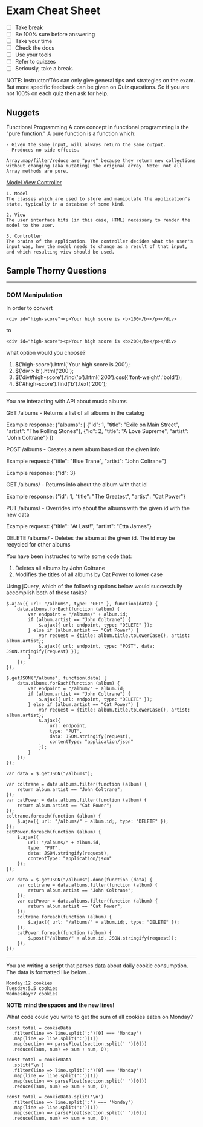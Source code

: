 # Exam Cheat Sheet

- [ ] Take break
- [ ] Be 100% sure before answering
- [ ] Take your time
- [ ] Check the docs
- [ ] Use your tools
- [ ] Refer to quizzes
- [ ] Seriously, take a break.

NOTE: Instructor/TAs can only give general tips and strategies on the exam. But more specific feedback can be given on Quiz questions. So if you are not 100% on each quiz then ask for help.



## Nuggets

Functional Programming
	A core concept in functional programming is the "pure function." A pure function is a function which:
	
	- Given the same input, will always return the same output.
	- Produces no side effects.
	
	Array.map/filter/reduce are "pure" because they return new collections without changing (aka mutating) the original array. Note: not all Array methods are pure.

[Model View Controller](https://blog.codinghorror.com/understanding-model-view-controller/)

```
1. Model
The classes which are used to store and manipulate the application's state, typically in a database of some kind.

2. View
The user interface bits (in this case, HTML) necessary to render the model to the user.

3. Controller
The brains of the application. The controller decides what the user's input was, how the model needs to change as a result of that input, and which resulting view should be used.
```


## Sample Thorny Questions

---

### DOM Manipulation

In order to convert 

	<div id="high-score"><p>Your high score is <b>100</b></p></div>

to

	<div id="high-score"><p>Your high score is <b>200</b></p></div>

what option would you choose?

1. $('high-score').html('Your high score is 200');
2. $('div > b').html('200');
3. $('div#high-score').find('p').html('200').css({'font-weight':'bold'});
4. $('#high-score').find('b').text('200');

---

You are interacting with API about music albums 

GET /albums - Returns a list of all albums in the catalog

Example response:
{"albums": [
    {"id": 1, "title": "Exile on Main Street", "artist": "The Rolling Stones"},
    {"id": 2, "title": "A Love Supreme", "artist": "John Coltrane"}
]}


POST /albums - Creates a new album based on the given info

Example request:
{"title": "Blue Trane", "artist": "John Coltrane"}

Example response:
{"id": 3}


GET /albums/<id> - Returns info about the album with that id

Example response:
{"id": 1, "title": "The Greatest", "artist": "Cat Power"}


PUT /albums/<id> - Overrides info about the albums with the given id with the new data

Example request:
{"title": "At Last!", "artist": "Etta James"}


DELETE /albums/<id> - Deletes the album at the given id. The id may be recycled for other albums


You have been instructed to write some code that:

1. Deletes all albums by John Coltrane
2. Modifies the titles of all albums by Cat Power to lower case 

Using jQuery, which of the following options below would successfully accomplish both of these tasks? 

```
$.ajax({ url: "/albums", type: "GET" }, function(data) {
    data.albums.forEach(function (album) {
        var endpoint = "/albums/" + album.id;
        if (album.artist == "John Coltrane") {
            $.ajax({ url: endpoint, type: "DELETE" });
        } else if (album.artist == "Cat Power") {
            var request = {title: album.title.toLowerCase(), artist: album.artist};
            $.ajax({ url: endpoint, type: "POST", data: JSON.stringify(request) });
        }
    });
}); 
```

```
$.getJSON("/albums", function(data) {
    data.albums.forEach(function (album) {
        var endpoint = "/album/" + album.id;
        if (album.artist == "John Coltrane") {
            $.ajax({ url: endpoint, type: "DELETE" });
        } else if (album.artist == "Cat Power") {
            var request = {title: album.title.toLowerCase(), artist: album.artist};
            $.ajax({
                url: endpoint,
                type: "PUT",
                data: JSON.stringify(request),
                contentType: "application/json"
            });
        }
    });
});
```


```
var data = $.getJSON("/albums");

var coltrane = data.albums.filter(function (album) {
    return album.artist == "John Coltrane";
});
var catPower = data.albums.filter(function (album) {
    return album.artist == "Cat Power";
});
coltrane.foreach(function (album) {
    $.ajax({ url: "/albums/" + album.id;, type: "DELETE" });
});
catPower.foreach(function (album) {
    $.ajax({
        url: "/albums/" + album.id,
        type: "PUT",
        data: JSON.stringify(request),
        contentType: "application/json"
    });
});
```

```
var data = $.getJSON("/albums").done(function (data) {
    var coltrane = data.albums.filter(function (album) {
        return album.artist == "John Coltrane";
    });
    var catPower = data.albums.filter(function (album) {
        return album.artist == "Cat Power";
    });
    coltrane.foreach(function (album) {
        $.ajax({ url: "/albums/" + album.id;, type: "DELETE" });
    });
    catPower.foreach(function (album) {
        $.post("/albums/" + album.id, JSON.stringify(request));
    });
});
```

---

You are writing a script that parses data about daily cookie consumption. The data is formatted like below...

```
Monday:12 cookies
Tuesday:5.5 cookies
Wednesday:7 cookies
```

__NOTE: mind the spaces and the new lines!__

What code could you write to get the sum of all cookies eaten on Monday?

```
const total = cookieData
  .filter(line => line.split(':')[0] === 'Monday')
  .map(line => line.split(':')[1])
  .map(section => parseFloat(section.split(' ')[0]))
  .reduce((sum, num) => sum + num, 0);
```

```
const total = cookieData
  .split('\n')
  .filter(line => line.split(':')[0] === 'Monday')
  .map(line => line.split(':')[1])
  .map(section => parseFloat(section.split(' ')[0]))
  .reduce((sum, num) => sum + num, 0);
```

```
const total = cookieData.split('\n')
  .filter(line => line.split(':') === 'Monday')
  .map(line => line.split(':')[1])
  .map(section => parseFloat(section.split(' ')[0]))
  .reduce((sum, num) => sum + num, 0);
```

